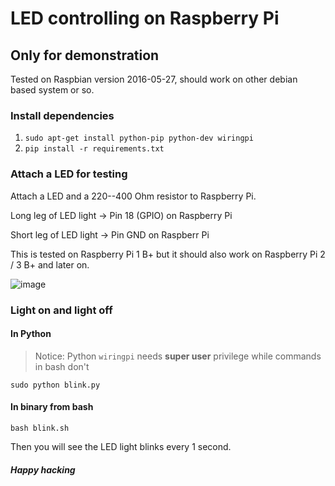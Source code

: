 LED controlling on Raspberry Pi
===============================

Only for demonstration
-----------------------

Tested on Raspbian version 2016-05-27, should work on other debian based system or so.

### Install dependencies

1. `sudo apt-get install python-pip python-dev wiringpi`
2. `pip install -r requirements.txt`

### Attach a LED for testing

Attach a LED and a 220--400 Ohm resistor to Raspberry Pi.

Long leg of LED light -> Pin 18 (GPIO) on Raspberry Pi

Short leg of LED light -> Pin GND on Raspberr Pi


This is tested on Raspberry Pi 1 B+ but it should also work on Raspberry Pi 2 / 3 B+ and later on.

![image](http://cnlearn.linksprite.com/wp-content/uploads/2014/01/%E5%9B%BE%E7%89%871.png)

### Light on and light off

#### In Python

> Notice: Python `wiringpi` needs **super user** privilege while commands in bash don't

```
sudo python blink.py
```

#### In binary from bash

```
bash blink.sh
```

Then you will see the LED light blinks every 1 second.

##### Happy hacking
